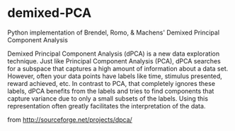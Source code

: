 demixed-PCA
===========

Python implementation of Brendel, Romo, &amp; Machens' Demixed Principal Component Analysis

Demixed Principal Component Analysis (dPCA) is a new data exploration technique. Just like Principal Component Analysis (PCA), dPCA searches for a subspace that captures a high amount of information about a data set. However, often your data points have labels like time, stimulus presented, reward achieved, etc. In contrast to PCA, that completely ignores these labels, dPCA benefits from the labels and tries to find components that capture variance due to only a small subsets of the labels. Using this representation often greatly facilitates the interpretation of the data.

from http://sourceforge.net/projects/dpca/